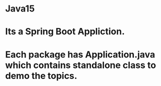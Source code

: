 # Java15
# Its a Spring Boot Appliction.
# Each package has Application.java which contains standalone class to demo the topics.
